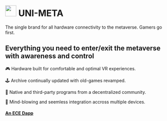 #  <img src="https://user-images.githubusercontent.com/61543012/194732341-dd1f83d6-7d24-455c-8e61-4f8d68509426.png" height="35" width="35" align-items="center" justify-content="center" /> UNI-META
The single brand for all hardware connectivity to the metaverse. Gamers go first.

## Everything you need to enter/exit the metaverse with awareness and control

🎮 Hardware built for comfortable and optimal VR experiences.

🕹️ Archive continually updated with old-games revamped.

👾 Native and third-party programs from a decentralized community.

🤯 Mind-blowing and seemless integration accross multiple devices.

#### [An ECE Dapp](https://github.com/eliascharlese)
